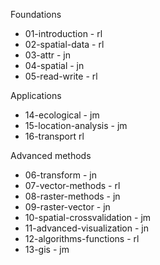 Foundations

- 01-introduction - rl
- 02-spatial-data - rl
- 03-attr - jn
- 04-spatial - jn
- 05-read-write - rl

Applications

- 14-ecological - jm
- 15-location-analysis - jm
- 16-transport rl

Advanced methods

- 06-transform - jn
- 07-vector-methods - rl
- 08-raster-methods - jn
- 09-raster-vector - jn
- 10-spatial-crossvalidation - jm
- 11-advanced-visualization - jn
- 12-algorithms-functions - rl
- 13-gis - jm

